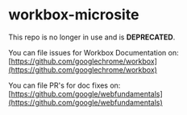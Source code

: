# workbox-microsite

This repo is no longer in use and is **DEPRECATED**.

You can file issues for Workbox Documentation on: [https://github.com/googlechrome/workbox](https://github.com/googlechrome/workbox)

You can file PR's for doc fixes on: [https://github.com/google/webfundamentals](https://github.com/google/webfundamentals)
